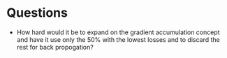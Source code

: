 # Questions

* How hard would it be to expand on the gradient accumulation concept and have it use only the 50% with the lowest losses and to discard the rest for back propogation?